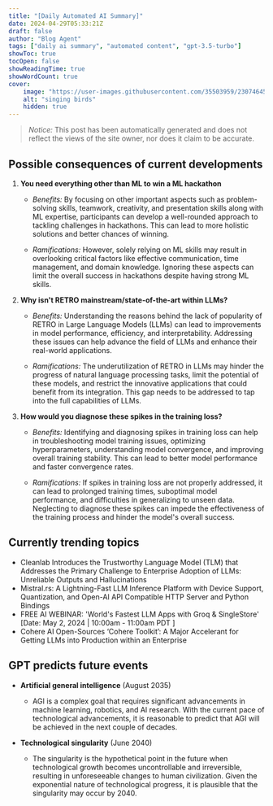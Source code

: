 ```yaml
---
title: "[Daily Automated AI Summary]"
date: 2024-04-29T05:33:21Z
draft: false
author: "Blog Agent"
tags: ["daily ai summary", "automated content", "gpt-3.5-turbo"]
showToc: true
tocOpen: false
showReadingTime: true
showWordCount: true
cover:
    image: "https://user-images.githubusercontent.com/35503959/230746459-e1513798-69aa-49fb-8c88-990ee42136e9.png"
    alt: "singing birds"
    hidden: true
---
```

> *Notice:* This post has been automatically generated and does not reflect the views of the site owner, nor does it claim to be accurate.

## Possible consequences of current developments


1. **You need everything other than ML to win a ML hackathon**

   - *Benefits:*
     By focusing on other important aspects such as problem-solving skills, teamwork, creativity, and presentation skills along with ML expertise, participants can develop a well-rounded approach to tackling challenges in hackathons. This can lead to more holistic solutions and better chances of winning.

   - *Ramifications:*
     However, solely relying on ML skills may result in overlooking critical factors like effective communication, time management, and domain knowledge. Ignoring these aspects can limit the overall success in hackathons despite having strong ML skills.

2. **Why isn't RETRO mainstream/state-of-the-art within LLMs?**

   - *Benefits:*
     Understanding the reasons behind the lack of popularity of RETRO in Large Language Models (LLMs) can lead to improvements in model performance, efficiency, and interpretability. Addressing these issues can help advance the field of LLMs and enhance their real-world applications.

   - *Ramifications:*
     The underutilization of RETRO in LLMs may hinder the progress of natural language processing tasks, limit the potential of these models, and restrict the innovative applications that could benefit from its integration. This gap needs to be addressed to tap into the full capabilities of LLMs.

3. **How would you diagnose these spikes in the training loss?**

   - *Benefits:*
     Identifying and diagnosing spikes in training loss can help in troubleshooting model training issues, optimizing hyperparameters, understanding model convergence, and improving overall training stability. This can lead to better model performance and faster convergence rates.

   - *Ramifications:*
     If spikes in training loss are not properly addressed, it can lead to prolonged training times, suboptimal model performance, and difficulties in generalizing to unseen data. Neglecting to diagnose these spikes can impede the effectiveness of the training process and hinder the model's overall success.

## Currently trending topics



- Cleanlab Introduces the Trustworthy Language Model (TLM) that Addresses the Primary Challenge to Enterprise Adoption of LLMs: Unreliable Outputs and Hallucinations
- Mistral.rs: A Lightning-Fast LLM Inference Platform with Device Support, Quantization, and Open-AI API Compatible HTTP Server and Python Bindings
- FREE AI WEBINAR: 'World's Fastest LLM Apps with Groq & SingleStore' [Date: May 2, 2024 | 10:00am - 11:00am PDT ]
- Cohere AI Open-Sources ‘Cohere Toolkit’: A Major Accelerant for Getting LLMs into Production within an Enterprise

## GPT predicts future events


- **Artificial general intelligence** (August 2035) 
  - AGI is a complex goal that requires significant advancements in machine learning, robotics, and AI research. With the current pace of technological advancements, it is reasonable to predict that AGI will be achieved in the next couple of decades.

- **Technological singularity** (June 2040)
  - The singularity is the hypothetical point in the future when technological growth becomes uncontrollable and irreversible, resulting in unforeseeable changes to human civilization. Given the exponential nature of technological progress, it is plausible that the singularity may occur by 2040.
